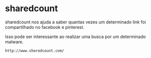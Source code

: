 # sharedcount
sharedcount nos ajuda a saber quantas vezes um determinado link foi compartilhado no facebook e pinterest.

Isso pode ser interessante ao realizar uma busca por um determinado malware.

```sh
http://www.sharedcount.com/
```